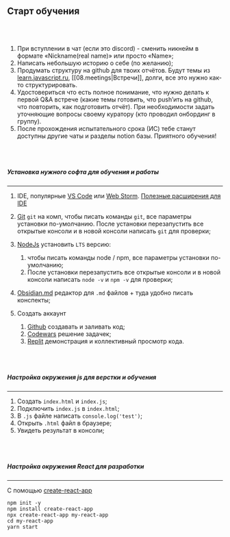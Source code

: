 ## Старт обучения
<br/>
<br/>

1. При вступлении в чат (если это discord) - сменить никнейм в формате «Nickname(real name)» или просто «Name»;
2. Написать небольшую историю о себе (по желанию);
3. Продумать структуру на github для твоих отчётов. Будут темы из [learn.javascript.ru](http://learn.javascript.ru/), [[08.meetings|Встречи]], долги, все это нужно как-то структурировать. 
4. Удостовериться что есть полное понимание, что нужно делать к первой Q&A встрече (какие темы готовить, что push’ить на github, что повторить, как подготовить отчёт). При необходимости задать уточняющие вопросы своему куратору (кто проводил онбординг в группу).
5. После прохождения испытательного срока (ИС) тебе станут доступны другие чаты и разделы notion базы. Приятного обучения!
<br/>
<br/>

##### Установка нужного софта для обучения и работы

---

1. IDE, популярные [VS Code](https://code.visualstudio.com/) или [Web Storm](https://www.jetbrains.com/ru-ru/webstorm/). 
 [Полезные расширения для IDE](https://x-team.com/blog/best-vscode-extensions/) 

1. [Git](https://git-scm.com/) `git` на комп, чтобы писать команды `git`, все параметры установки по-умолчанию.
После установки перезапустить все открытые консоли и в новой консоли написать `git` для проверки;
2. [NodeJs](https://nodejs.org/en/) установить `LTS` версию: 
    1. чтобы писать команды node / npm, все параметры установки по-умолчанию;
    2. После установки перезапустить все открытые консоли и в новой консоли написать `node -v` и `npm -v` для проверки;
3. [Obsidian.md](https://obsidian.md/) редактор для `.md` файлов + туда удобно писать конспекты;
4. Создать аккаунт
    1. [Github](https://github.com/) создавать и заливать код;
    2. [Codewars](https://www.codewars.com/) решение задачек;
    3. [Replit](https://replit.com/) демонстрация и коллективный просмотр кода.
<br/>
<br/>

##### Настройка окружения js для верстки и обучения

---

1. Создать `index.html` и `index.js`;
2. Подключить `index.js` в `index.html`;
3. В `.js` файле написать `console.log('test')`;
4. Открыть `.html` файл в браузере;
5. Увидеть результат в консоли;
<br/>
<br/>

##### Настройка окружения React для разработки

---

С помощью [create-react-app](https://ru.reactjs.org/docs/create-a-new-react-app.html)

```
npm init -y
npm install create-react-app
npx create-react-app my-react-app
cd my-react-app
yarn start
```
